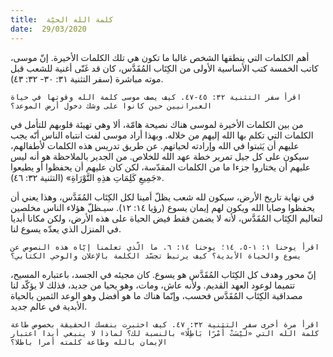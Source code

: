 ```yaml
---
title:  كلمة الله الحيّة
date:  29/03/2020
---
```


أهم الكلمات التي ينطقها الشخص غالبا ما تكون هي تلك الكلمات الأخيرة. إنّ موسى، كاتب الخمسة كتب الأساسية الأولى من الكِتَاب المُقَدَّس، كان قد غَنّى أغنية للشعب قبل موته مباشرة (سفر التثنية ٣١: ٣٠- ٣٢: ٤٣).

`اقرأ سفر التثنية ٣٢: ٤٥-٤٧. كيف يصف موسى كلمة الله وقوتها في حياة العبرانيين حين كانوا على وشك دخول أرض الموعد؟`

من بين الكلمات الأخيرة لموسى هناك نصيحة هامّة، ألا وهي تهيئة قلوبهم للتأمل في الكلمات التي تكلم بها الله إليهم من خلاله. وبهذا أراد موسى لفت انتباه الناس أنّه يجب عليهم أن يَثبتوا في الله وإرادته لحياتهم. عن طريق تدريس هذه الكلمات لأطفالهم، سيكون على كل جيل تمرير خطة عهد الله للخلاص. من الجدير بالملاحظة هو أنه ليس عليهم أن يختاروا جزءا ما من الكلمات المقدّسة، لكن كان عليهم أن يحفظوا أو يطيعوا «جَمِيعِ كَلِمَاتِ هذِهِ التَّوْرَاةِ» (التثنية ٣٢: ٤٦).

في نهاية تاريخ الأرض، سيكون لله شعب يظلّ أمينا لكل الكِتَاب المُقَدَّس، وهذا يعني أن يحفظوا وصايا الله ويكون لهم إيمان يسوع (رؤيا ١٤: ١٢). سيـظلّ هؤلاء الناس مخلصين لتعاليم الكِتَاب المُقَدَّس، لأنه لا يضمن فقط فيض الحياة على هذه الأرض، ولكن مكانا أبديا في المنزل الذي يعدّه يسوع لنا.

`اقرأ يوحنا ١: ١-٥، ١٤؛ يوحنا ١٤: ٦. ما الّذي تعلمنا إيّاه هذه النصوص عن يسوع والحياة الأبدية؟ كيف يرتبط تجسّد الكلمة بالإعلان والوحي الكتابي؟`

إنّ محور وهدف كل الكِتَاب المُقَدَّس هو يسوع. كان مجيئه في الجسد، باعتباره المسيح، تتميما لوعود العهد القديم. ولأنه عاش، ومات، وهو يحيا من جديد، فذلك لا يؤكّد لنا مصداقية الكِتَاب المُقَدَّس فحسب، وإنّما هناك ما هو أفضل وهو الوعد الثمين بالحياة الأبدية في عالم جديد.

`اقرأ مرة أخرى سفر التثنية ٣٢: ٤٧. كيف اختبرت بنفسك الحقيقة بخصوص طاعة كلمة الله التي «لَيْسَتْ أَمْرًا بَاطِلًا» بالنسبة لك؟ لماذا لا ينبغي أبدا اعتبار الإيمان بالله وطاعة كلمته أمرا باطلا؟`